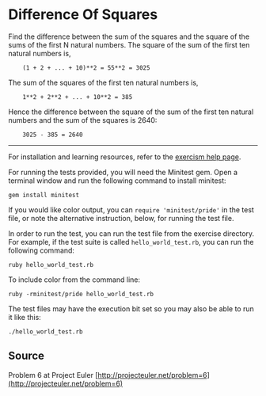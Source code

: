 # Difference Of Squares

Find the difference between the sum of the squares and the square of the sums of the first N natural numbers.
The square of the sum of the first ten natural numbers is,

```
    (1 + 2 + ... + 10)**2 = 55**2 = 3025
```

The sum of the squares of the first ten natural numbers is,

```
    1**2 + 2**2 + ... + 10**2 = 385
```

Hence the difference between the square of the sum of the first
ten natural numbers and the sum of the squares is 2640:

```
    3025 - 385 = 2640
```
* * * *

For installation and learning resources, refer to the
[exercism help page](http://exercism.io/languages/ruby).

For running the tests provided, you will need the Minitest gem. Open a
terminal window and run the following command to install minitest:

    gem install minitest

If you would like color output, you can `require 'minitest/pride'` in
the test file, or note the alternative instruction, below, for running
the test file.

In order to run the test, you can run the test file from the exercise
directory. For example, if the test suite is called
`hello_world_test.rb`, you can run the following command:

    ruby hello_world_test.rb

To include color from the command line:

    ruby -rminitest/pride hello_world_test.rb

The test files may have the execution bit set so you may also be able to
run it like this:

    ./hello_world_test.rb

## Source

Problem 6 at Project Euler [http://projecteuler.net/problem=6](http://projecteuler.net/problem=6)
